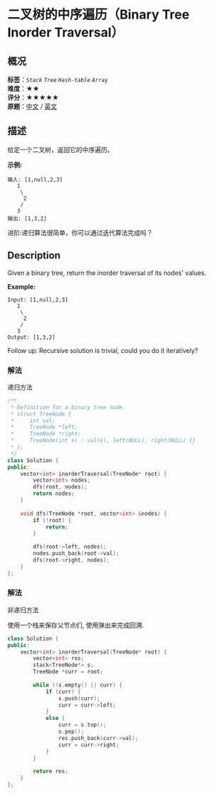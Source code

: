 # 二叉树的中序遍历（Binary Tree Inorder Traversal）
## 概况
**标签**：*`Stack`*  *`Tree`*  *`Hash-table`*  *`Array`*<br>
**难度**：★★<br>
**评分**：★★★★★<br>
**原题**：[中文](https://leetcode-cn.com/problems/binary-tree-inorder-traversal) / [英文](https://leetcode.com/problems/binary-tree-inorder-traversal)

## 描述
给定一个二叉树，返回它的中序遍历。

**示例:**
```
输入: [1,null,2,3]
   1
    \
     2
    /
   3
输出: [1,3,2]
```

进阶:递归算法很简单，你可以通过迭代算法完成吗？

## Description
Given a binary tree, return the inorder traversal of its nodes&#39; values.

**Example:**
```
Input: [1,null,2,3]
   1
    \
     2
    /
   3
Output: [1,3,2]
```

Follow up: Recursive solution is trivial, could you do it iteratively?

### 解法
递归方法
```c++
/**
 * Definition for a binary tree node.
 * struct TreeNode {
 *     int val;
 *     TreeNode *left;
 *     TreeNode *right;
 *     TreeNode(int x) : val(x), left(NULL), right(NULL) {}
 * };
 */
class Solution {
public:
    vector<int> inorderTraversal(TreeNode* root) {
        vector<int> nodes;
        dfs(root, nodes);
        return nodes;
    }
    
    void dfs(TreeNode *root, vector<int> &nodes) {
        if (!root) {
            return;
        }
        
        dfs(root->left, nodes);
        nodes.push_back(root->val);
        dfs(root->right, nodes);
    }
};
```

### 解法
非递归方法

使用一个栈来保存父节点们, 使用弹出来完成回溯.
```c++
class Solution {
public:
    vector<int> inorderTraversal(TreeNode* root) {
        vector<int> res;
        stack<TreeNode*> s;
        TreeNode *curr = root;
        
        while (!s.empty() || curr) {
            if (curr) {
                s.push(curr);
                curr = curr->left;
            }
            else {
                curr = s.top();
                s.pop();
                res.push_back(curr->val);
                curr = curr->right;
            }
        }
        
        return res;
    }
};
```